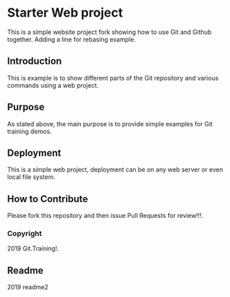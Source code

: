# Starter Web project

This is a simple website project fork
showing how to use Git and Github together. Adding a line for rebasing example.

## Introduction

This is example is to show different parts of
the Git repository and various commands using a web project.

## Purpose
As stated above, the main purpose is to provide simple examples for Git training demos.

## Deployment

This is a simple web project, deployment
can be on any web server or even local file system.


## How to Contribute

Please fork this repository and then issue Pull Requests for review!!!.

### Copyright

2019 Git.Training!.

## Readme

2019 readme2
